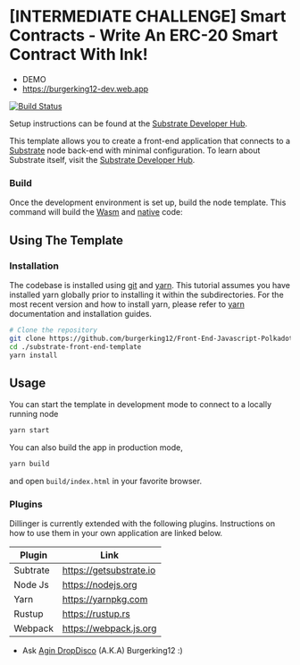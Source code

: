 # [INTERMEDIATE CHALLENGE] Smart Contracts - Write An ERC-20 Smart Contract With Ink!
* DEMO
* https://burgerking12-dev.web.app

[![Build Status](https://travis-ci.org/joemccann/dillinger.svg?branch=master)](https://github.com/burgerking12/Front-End-Javascript-Polkadot)


Setup instructions can be found at the
[Substrate Developer Hub](https://substrate.dev/docs/en/knowledgebase/getting-started).

This template allows you to create a front-end application that connects to a
[Substrate](https://github.com/paritytech/substrate) node back-end with minimal
configuration. To learn about Substrate itself, visit the
[Substrate Developer Hub](https://substrate.dev).

### Build

Once the development environment is set up, build the node template. This command will build the
[Wasm](https://substrate.dev/docs/en/knowledgebase/advanced/executor#wasm-execution) and
[native](https://substrate.dev/docs/en/knowledgebase/advanced/executor#native-execution) code:

## Using The Template

### Installation

The codebase is installed using [git](https://git-scm.com/) and [yarn](https://yarnpkg.com/). This tutorial assumes you have installed yarn globally prior to installing it within the subdirectories. For the most recent version and how to install yarn, please refer to [yarn](https://yarnpkg.com/) documentation and installation guides. 

```bash
# Clone the repository
git clone https://github.com/burgerking12/Front-End-Javascript-Polkadot.git
cd ./substrate-front-end-template
yarn install
```
## Usage

You can start the template in development mode to connect to a locally running node

```bash
yarn start
```

You can also build the app in production mode,

```bash
yarn build
```
and open `build/index.html` in your favorite browser.



### Plugins

Dillinger is currently extended with the following plugins. Instructions on how to use them in your own application are linked below.

| Plugin | Link |
| ------ | ------ |
| Subtrate | https://getsubstrate.io |
| Node Js | https://nodejs.org |
| Yarn | https://yarnpkg.com |
| Rustup | https://rustup.rs |
| Webpack |https://webpack.js.org |'

* Ask [Agin DropDisco](https://twitter.com/agin_webdev) (A.K.A) Burgerking12 :)
